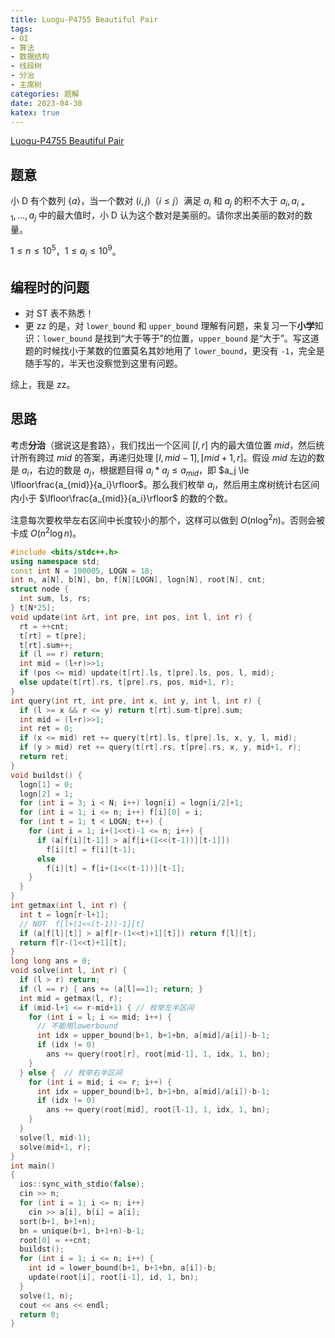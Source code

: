 ```yaml
---
title: Luogu-P4755 Beautiful Pair
tags:
- OI
- 算法
- 数据结构
- 线段树
- 分治
- 主席树
categories: 题解
date: 2023-04-30
katex: true
---
```


[Luogu-P4755 Beautiful Pair](https://www.luogu.com.cn/problem/P4755)

## 题意

小 D 有个数列 $\{a\}$，当一个数对 $(i,j)$（$i \le j$）满足 $a_i$ 和 $a_j$ 的积不大于 $a_i, a_{i+1}, \ldots, a_j$ 中的最大值时，小 D 认为这个数对是美丽的。请你求出美丽的数对的数量。

$1\le n\le{10}^5$，$1\le a_i\le{10}^9$。

## 编程时的问题

- 对 ST 表不熟悉！
- 更 zz 的是，对 `lower_bound` 和 `upper_bound` 理解有问题，来复习一下**小学**知识：`lower_bound` 是找到“大于等于”的位置，`upper_bound` 是“大于”。写这道题的时候找小于某数的位置莫名其妙地用了 `lower_bound`，更没有 `-1`，完全是随手写的，半天也没察觉到这里有问题。

综上，我是 zz。
	
## 思路

考虑**分治**（据说这是套路），我们找出一个区间 $[l, r]$ 内的最大值位置 $mid$，然后统计所有跨过 $mid$ 的答案，再递归处理 $[l, mid-1], [mid+1, r]$。假设 $mid$ 左边的数是 $a_i$，右边的数是 $a_j$，根据题目得 $a_i * a_j \le a_{mid}$，即 $a_j \le \lfloor\frac{a_{mid}}{a_i}\rfloor$。那么我们枚举 $a_i$，然后用主席树统计右区间内小于 $\lfloor\frac{a_{mid}}{a_i}\rfloor$ 的数的个数。

注意每次要枚举左右区间中长度较小的那个，这样可以做到 $O(n\log^2n)$。否则会被卡成 $O(n^2\log n)$。

```cpp
#include <bits/stdc++.h>
using namespace std;
const int N = 100005, LOGN = 18;
int n, a[N], b[N], bn, f[N][LOGN], logn[N], root[N], cnt;
struct node {
  int sum, ls, rs;
} t[N*25];
void update(int &rt, int pre, int pos, int l, int r) {
  rt = ++cnt;
  t[rt] = t[pre];
  t[rt].sum++;
  if (l == r) return;
  int mid = (l+r)>>1;
  if (pos <= mid) update(t[rt].ls, t[pre].ls, pos, l, mid);
  else update(t[rt].rs, t[pre].rs, pos, mid+1, r);
}
int query(int rt, int pre, int x, int y, int l, int r) {
  if (l >= x && r <= y) return t[rt].sum-t[pre].sum;
  int mid = (l+r)>>1;
  int ret = 0;
  if (x <= mid) ret += query(t[rt].ls, t[pre].ls, x, y, l, mid);
  if (y > mid) ret += query(t[rt].rs, t[pre].rs, x, y, mid+1, r);
  return ret;
}
void buildst() {
  logn[1] = 0;
  logn[2] = 1;
  for (int i = 3; i < N; i++) logn[i] = logn[i/2]+1;
  for (int i = 1; i <= n; i++) f[i][0] = i;
  for (int t = 1; t < LOGN; t++) {
    for (int i = 1; i+(1<<t)-1 <= n; i++) {
      if (a[f[i][t-1]] > a[f[i+(1<<(t-1))][t-1]])
        f[i][t] = f[i][t-1];
      else 
        f[i][t] = f[i+(1<<(t-1))][t-1];
    }
  }
}
int getmax(int l, int r) {
  int t = logn[r-l+1];
  // NOT  f[l+(1<<(t-1))-1][t]
  if (a[f[l][t]] > a[f[r-(1<<t)+1][t]]) return f[l][t];
  return f[r-(1<<t)+1][t];
}
long long ans = 0;
void solve(int l, int r) {
  if (l > r) return;
  if (l == r) { ans += (a[l]==1); return; }
  int mid = getmax(l, r);
  if (mid-l+1 <= r-mid+1) { // 枚举左半区间 
    for (int i = l; i <= mid; i++) {
      // 不能用lowerbound 
      int idx = upper_bound(b+1, b+1+bn, a[mid]/a[i])-b-1;
      if (idx != 0)
        ans += query(root[r], root[mid-1], 1, idx, 1, bn);
    }
  } else {  // 枚举右半区间 
    for (int i = mid; i <= r; i++) {
      int idx = upper_bound(b+1, b+1+bn, a[mid]/a[i])-b-1;
      if (idx != 0)
        ans += query(root[mid], root[l-1], 1, idx, 1, bn);
    }
  }	
  solve(l, mid-1);
  solve(mid+1, r);
}
int main()
{
  ios::sync_with_stdio(false);
  cin >> n;
  for (int i = 1; i <= n; i++)
    cin >> a[i], b[i] = a[i];
  sort(b+1, b+1+n);
  bn = unique(b+1, b+1+n)-b-1;
  root[0] = ++cnt;
  buildst();
  for (int i = 1; i <= n; i++) {
    int id = lower_bound(b+1, b+1+bn, a[i])-b;
    update(root[i], root[i-1], id, 1, bn);
  }
  solve(1, n);
  cout << ans << endl;
  return 0;
}
```